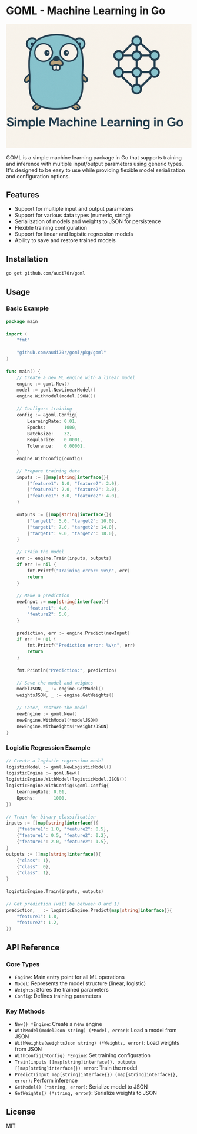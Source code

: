 # GOML - Machine Learning in Go

<p align="center">
  <img src="goml.png" alt="GOML - Simple Machine Learning in Go" width="600">
</p>

GOML is a simple machine learning package in Go that supports training and inference with multiple input/output parameters using generic types. It's designed to be easy to use while providing flexible model serialization and configuration options.

## Features

- Support for multiple input and output parameters
- Support for various data types (numeric, string)
- Serialization of models and weights to JSON for persistence
- Flexible training configuration
- Support for linear and logistic regression models
- Ability to save and restore trained models

## Installation

```bash
go get github.com/audi70r/goml
```

## Usage

### Basic Example

```go
package main

import (
	"fmt"
	
	"github.com/audi70r/goml/pkg/goml"
)

func main() {
	// Create a new ML engine with a linear model
	engine := goml.New()
	model := goml.NewLinearModel()
	engine.WithModel(model.JSON())
	
	// Configure training
	config := &goml.Config{
		LearningRate: 0.01,
		Epochs:       1000,
		BatchSize:    32,
		Regularize:   0.0001,
		Tolerance:    0.00001,
	}
	engine.WithConfig(config)
	
	// Prepare training data
	inputs := []map[string]interface{}{
		{"feature1": 1.0, "feature2": 2.0},
		{"feature1": 2.0, "feature2": 3.0},
		{"feature1": 3.0, "feature2": 4.0},
	}
	
	outputs := []map[string]interface{}{
		{"target1": 5.0, "target2": 10.0},
		{"target1": 7.0, "target2": 14.0},
		{"target1": 9.0, "target2": 18.0},
	}
	
	// Train the model
	err := engine.Train(inputs, outputs)
	if err != nil {
		fmt.Printf("Training error: %v\n", err)
		return
	}
	
	// Make a prediction
	newInput := map[string]interface{}{
		"feature1": 4.0,
		"feature2": 5.0,
	}
	
	prediction, err := engine.Predict(newInput)
	if err != nil {
		fmt.Printf("Prediction error: %v\n", err)
		return
	}
	
	fmt.Println("Prediction:", prediction)
	
	// Save the model and weights
	modelJSON, _ := engine.GetModel()
	weightsJSON, _ := engine.GetWeights()
	
	// Later, restore the model
	newEngine := goml.New()
	newEngine.WithModel(*modelJSON)
	newEngine.WithWeights(*weightsJSON)
}
```

### Logistic Regression Example

```go
// Create a logistic regression model
logisticModel := goml.NewLogisticModel()
logisticEngine := goml.New()
logisticEngine.WithModel(logisticModel.JSON())
logisticEngine.WithConfig(&goml.Config{
	LearningRate: 0.01,
	Epochs:       1000,
})

// Train for binary classification
inputs := []map[string]interface{}{
	{"feature1": 1.0, "feature2": 0.5},
	{"feature1": 0.5, "feature2": 0.2},
	{"feature1": 2.0, "feature2": 1.5},
}
outputs := []map[string]interface{}{
	{"class": 1},
	{"class": 0},
	{"class": 1},
}

logisticEngine.Train(inputs, outputs)

// Get prediction (will be between 0 and 1)
prediction, _ := logisticEngine.Predict(map[string]interface{}{
	"feature1": 1.8,
	"feature2": 1.2,
})
```

## API Reference

### Core Types

- `Engine`: Main entry point for all ML operations
- `Model`: Represents the model structure (linear, logistic)
- `Weights`: Stores the trained parameters
- `Config`: Defines training parameters

### Key Methods

- `New() *Engine`: Create a new engine
- `WithModel(modelJson string) (*Model, error)`: Load a model from JSON
- `WithWeights(weightsJson string) (*Weights, error)`: Load weights from JSON
- `WithConfig(*Config) *Engine`: Set training configuration
- `Train(inputs []map[string]interface{}, outputs []map[string]interface{}) error`: Train the model
- `Predict(input map[string]interface{}) (map[string]interface{}, error)`: Perform inference
- `GetModel() (*string, error)`: Serialize model to JSON
- `GetWeights() (*string, error)`: Serialize weights to JSON

## License

MIT